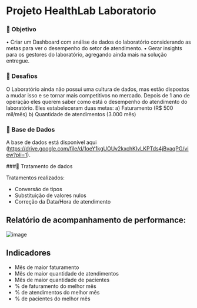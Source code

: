 # Projeto HealthLab Laboratorio

### 🎯 Objetivo

•	Criar um Dashboard com análise de dados do laboratório considerando as metas para ver o desempenho do setor de atendimento. </b>
•	Gerar insights para os gestores do laboratório, agregando ainda mais na solução entregue. </b>

### 🏁 Desafios 

O Laboratório ainda não possui uma cultura de dados, mas estão dispostos a mudar isso e se tornar mais competitivos no mercado.  </b>
Depois de 1 ano de operação eles querem saber como está o desempenho do atendimento do laboratório. Eles estabeleceram duas metas:  </b>
a)	Faturamento (R$ 500 mil/mês) </b>
b)	Quantidade de atendimentos (3.000 mês) </b>


### 🎲 Base de Dados

A base de dados está disponível aqui (https://drive.google.com/file/d/1oeY1kgUOUv2kxchKIvLKPTds4jBvaqPG/view?pli=1). </b>


###💠 Tratamento de dados

Tratamentos realizados: </b>
- Conversão de tipos
- Substituição de valores nulos
- Correção da Data/Hora de atendimento

## Relatório de acompanhamento de performance:

![image](https://github.com/PenseJoyce/Projeto-HealthLab-Laboratorio/assets/77034969/50e4e1a6-2104-4c40-aef7-41836079ee10)

## Indicadores

- Mês de maior faturamento
- Mês de maior quantidade de atendimentos
- Mês de maior quantidade de pacientes
- % de faturamento do melhor mês
- % de atendimentos do melhor mês
- % de pacientes do melhor mês

